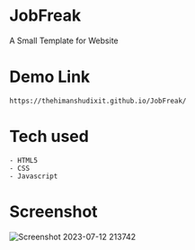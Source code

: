 # JobFreak
A Small Template for Website


# Demo Link 
```
https://thehimanshudixit.github.io/JobFreak/
```


# Tech used 
```
- HTML5
- CSS
- Javascript
```

# Screenshot

![Screenshot 2023-07-12 213742](https://github.com/TheHimanshuDixit/JobFreak/assets/107857348/e2f55544-cd61-4ced-9b0c-534c80b3c5b8)



